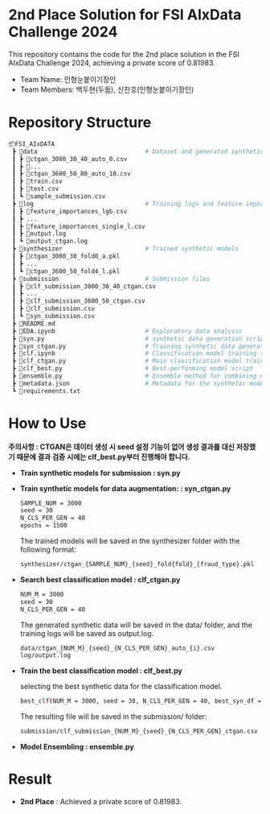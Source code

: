 # 2nd Place Solution for FSI AIxData Challenge 2024
This repository contains the code for the 2nd place solution in the FSI AIxData Challenge 2024, achieving a private score of 0.81983.

- Team Name: 인형눈붙이기장인
- Team Members: 백두현(두둡), 신찬호(인형눈붙이기장인)

# Repository Structure

```bash
📦FSI_AIxDATA
 ┣ 📂data                              # Dataset and generated synthetic data
 ┃ ┣ 📜ctgan_3000_30_40_auto_0.csv
 ┃ ┣ 📜...
 ┃ ┣ 📜ctgan_3600_50_80_auto_10.csv
 ┃ ┣ 📜train.csv
 ┃ ┣ 📜test.csv
 ┃ ┗ 📜sample_submission.csv
 ┣ 📂log                               # Training logs and feature importance data
 ┃ ┣ 📜feature_importances_lgb.csv
 ┃ ┣ ...
 ┃ ┣ 📜feature_importances_single_l.csv
 ┃ ┣ 📜output.log
 ┃ ┗ 📜output_ctgan.log
 ┣ 📂synthesizer                       # Trained synthetic models
 ┃ ┣ 📜ctgan_3000_30_fold0_a.pkl
 ┃ ┣ ...
 ┃ ┗ 📜ctgan_3600_50_fold4_l.pkl
 ┣ 📂submission                        # Submission files
 ┃ ┣ 📜clf_submission_3000_30_40_ctgan.csv
 ┃ ┣ ...
 ┃ ┣ 📜clf_submission_3600_50_ctgan.csv
 ┃ ┣ 📜clf_submission.csv
 ┃ ┗ 📜syn_submission.csv
 ┣ 📜README.md
 ┣ 📜EDA.ipynb                         # Exploratory data analysis
 ┣ 📜syn.py                            # synthetic data generation script
 ┣ 📜syn_ctgan.py                      # Training synthetic data generation script
 ┣ 📜clf.ipynb                         # Classification model training script
 ┣ 📜clf_ctgan.py                      # Main classification model training script
 ┣ 📜clf_best.py                       # Best-performing model script
 ┣ 📜ensemble.py                       # Ensemble method for combining models
 ┣ 📜metadata.json                     # Metadata for the synthetic models
 ┗ 📜requirements.txt                  
```

# How to Use
  **주의사항 : CTGAN은 데이터 생성 시 seed 설정 기능이 없어 생성 결과를 대신 저장했기 때문에 결과 검증 시에는 clf_best.py부터 진행해야 합니다.**
  - **Train synthetic models for submission : syn.py**  
    
  - **Train synthetic models for data augmentation: : syn_ctgan.py**
    ```bash
    SAMPLE_NUM = 3000
    seed = 30
    N_CLS_PER_GEN = 40
    epochs = 1500
    ```
    The trained models will be saved in the synthesizer folder with the following format:
    ```bash
    synthesizer/ctgan_{SAMPLE_NUM}_{seed}_fold{fold}_{fraud_type}.pkl
    ```
    
  - **Search best classification model  : clf_ctgan.py**  
    ```bash
    NUM_M = 3000
    seed = 30
    N_CLS_PER_GEN = 40
    ```
    The generated synthetic data will be saved in the data/ folder, and the training logs will be saved as output.log.  
    ```bash
    data/ctgan_{NUM_M}_{seed}_{N_CLS_PER_GEN}_auto_{i}.csv
    log/output.log
    ```

  - **Train the best classification model  : clf_best.py**
    
    selecting the best synthetic data for the classification model.
    ```bash
    best_clf(NUM_M = 3000, seed = 30, N_CLS_PER_GEN = 40, best_syn_df = [-1, 3, -1, 4, 0])
    ```
    The resulting file will be saved in the submission/ folder:
    ```bash
    submission/clf_submission_{NUM_M}_{seed}_{N_CLS_PER_GEN}_ctgan.csv
    ```
  
  - **Model Ensembling : ensemble.py**

# Result
  - **2nd Place** : Achieved a private score of 0.81983.
